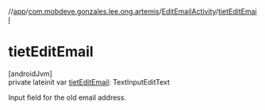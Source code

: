 //[app](../../../index.md)/[com.mobdeve.gonzales.lee.ong.artemis](../index.md)/[EditEmailActivity](index.md)/[tietEditEmail](tiet-edit-email.md)

# tietEditEmail

[androidJvm]\
private lateinit var [tietEditEmail](tiet-edit-email.md): TextInputEditText

Input field for the old email address.
